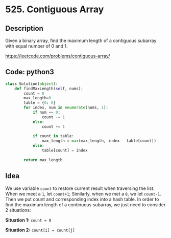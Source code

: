# 525. Contiguous Array
## Description
Given a binary array, find the maximum length of a contiguous subarray with equal number of 0 and 1.

https://leetcode.com/problems/contiguous-array/

## Code: python3
```python
class Solution(object):
    def findMaxLength(self, nums):
        count = 0
        max_length=0
        table = {0: 0}
        for index, num in enumerate(nums, 1):
            if num == 0:
                count -= 1
            else:
                count += 1
            
            if count in table:
                max_length = max(max_length, index - table[count])
            else:
                table[count] = index
        
        return max_length
```

## Idea
We use variable `count` to restore current result when traversing the list. When we meet a `1`, let `count+1`; Similarly, when we met a `0`, we let `count-1`.
Then we put count and corresponding index into a hash table. In order to find the maximum length of a continuous subarray, we just need to consider 2 situations:

**Situation 1:** `count = 0`


**Situation 2:** `count[i] = count[j]`
